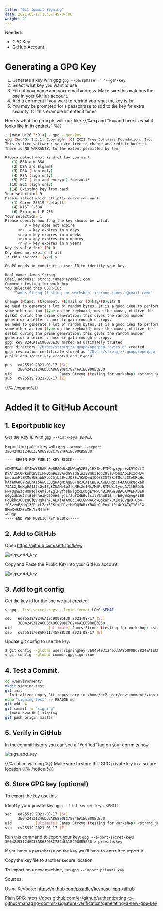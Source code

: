 ```yaml
---
title: "Git Commit Signing"
date: 2021-08-17T15:07:49-04:00
weight: 21
---
```


Needed:
* GPG Key
* GitHub Account

# Generating a GPG Key
1. Generate a key with gpg ```gpg --passphase '' '--gen-key```
2. Select what key you want to use
3. Fill out your name and your email address. Make sure this matches the one in your GitHub account.
4. Add a comment if you want to remind you what the key is for.
5. You may be prompted for a passphrase to add to the key for extra security, for this example hit enter 3 times


Here is what the prompts will look like.
{{%expand "Expand here is what it looks like in its entirety" %}}
```bash
± |main U:26 ?:9 ✗| → gpg --gen-key
gpg (GnuPG) 2.3.1; Copyright (C) 2021 Free Software Foundation, Inc.
This is free software: you are free to change and redistribute it.
There is NO WARRANTY, to the extent permitted by law.

Please select what kind of key you want:
   (1) RSA and RSA
   (2) DSA and Elgamal
   (3) DSA (sign only)
   (4) RSA (sign only)
   (9) ECC (sign and encrypt) *default*
  (10) ECC (sign only)
  (14) Existing key from card
Your selection? 9
Please select which elliptic curve you want:
   (1) Curve 25519 *default*
   (4) NIST P-384
   (6) Brainpool P-256
Your selection? 1
Please specify how long the key should be valid.
         0 = key does not expire
      <n>  = key expires in n days
      <n>w = key expires in n weeks
      <n>m = key expires in n months
      <n>y = key expires in n years
Key is valid for? (0) 0
Key does not expire at all
Is this correct? (y/N) y

GnuPG needs to construct a user ID to identify your key.

Real name: James Strong
Email address: strong.james.e@gmail.com
Comment: testing for workshop
You selected this USER-ID:
    "James Strong (testing for workshop) <strong.james.e@gmail.com>"

Change (N)ame, (C)omment, (E)mail or (O)kay/(Q)uit? O
We need to generate a lot of random bytes. It is a good idea to perform
some other action (type on the keyboard, move the mouse, utilize the
disks) during the prime generation; this gives the random number
generator a better chance to gain enough entropy.
We need to generate a lot of random bytes. It is a good idea to perform
some other action (type on the keyboard, move the mouse, utilize the
disks) during the prime generation; this gives the random number
generator a better chance to gain enough entropy.
gpg: key 8246A1EC900B5E30 marked as ultimately trusted
gpg: directory '/Users/strongjz/.gnupg/openpgp-revocs.d' created
gpg: revocation certificate stored as '/Users/strongjz/.gnupg/openpgp-revocs.d/3E0424931246D33A86890BC78246A1EC900B5E30.rev'
public and secret key created and signed.

pub   ed25519 2021-08-17 [SC]
      3E0424931246D33A86890BC78246A1EC900B5E30
uid                      James Strong (testing for workshop) <strong.james.e@gmail.com>
sub   cv25519 2021-08-17 [E]
```
{{% /expand%}}

# Added it to GitHub Account

## 1. Export public key

Get the Key ID with `gpg --list-keys $EMAIL`

Export the public key with `gpg --armor --export 3E0424931246D33A86890BC78246A1EC900B5E30`

```bash
-----BEGIN PGP PUBLIC KEY BLOCK-----

mDMEYRwLhBYJKwYBBAHaRw8BAQdAsQbWuqV2P5y1HXlkoFTM9qyrypc+zB9YO/fI
DYAjZ6C0PkphbWVzIFN0cm9uZyAodGVzdGluZyBmb3Igd29ya3Nob3ApIDxzdHJv
bmcuamFtZXMuZUBnbWFpbC5jb20+iJQEExYKADwWIQQ+BCSTEkbTOoaJC8eCRqHs
kAteMAUCYRwLhAIbAwULCQgHAgMiAgEGFQoJCAsCBBYCAwECHgcCF4AACgkQgkah
7JALXjDeKgEA1JtsGyIEg8ZUANvkbJfdNEs2e1Ns/M3PcRYMUxc1yugA/3tHEDJb
Fw+QghwzcHXWsqlkAmj5TZglHyfYsbwlgzoLuDgEYRwLhBIKKwYBBAGXVQEFAQEH
QGg2S81eJftEiG4AeiKC3D6H94y1ifSuTZ6BBofcilsTAwEIB4h4BBgWCgAgFiEE
PgQkkxJG0zqGiQvHgkah7JALXjAFAmEcC4QCGwwACgkQgkah7JALXjCVgwD+Ob4+
fG5zzmP/Hg13SFsxLZc+5EKrxHJ1z+bNQQ5ARxYBANbOuPnxLtPL4eY4TqIY0k1X
8HmXv9JXEwMHLYiN4fwF
=03gp
-----END PGP PUBLIC KEY BLOCK-----
```

## 2. Add to GitHub

Open https://github.com/settings/keys

![sign_add_key](/images/development/sign_account_add.png)

Copy and Paste the Public Key into your GitHub account

![sign_add_key](/images/development/sign_add_new_key.png)

## 3. Add to git config

Get the key id for the one we just created.

```bash
$ gpg --list-secret-keys --keyid-format LONG $EMAIL

sec   ed25519/8246A1EC900B5E30 2021-08-17 [SC]
      3E0424931246D33A86890BC78246A1EC900B5E30
uid                 [ultimate] James Strong (testing for workshop) <strong.james.e@gmail.com>
ssb   cv25519/0BAFF11345FB8338 2021-08-17 [E]
```

Update git config to use the key.
```bash
$ git config --global user.signingkey 3E0424931246D33A86890BC78246A1EC900B5E30
$ git config --global commit.gpgsign true
```

## 4. Test a Commit.

```bash
cd ~/environment/
mkdir signing-test
git init
  Initialized empty Git repository in /home/ec2-user/environment/signing-test/.git/
echo "signing-test" >> README.md
git add -A
git commit -m "signing"
  [main b2a6fb5] signing
git push origin master 
```

## 5. Verify in GitHub

In the commit history you can see a "Verified" tag on your commits now

![sign_add_key](/images/development/sign_verify.png)

{{% notice warning %}}
Make sure to store this GPG private key in a secure location
{{% /notice  %}}

## 6. Store GPG key (optional)

To export the key use this.

Identify your private key: ```gpg --list-secret-keys $EMAIL```

```bash
sec   ed25519 2021-08-17 [SC]
      3E0424931246D33A86890BC78246A1EC900B5E30
uid           [ultimate] James Strong (testing for workshop) <strong.james.e@gmail.com>
ssb   cv25519 2021-08-17 [E]
```

Run this command to export your key: ```gpg --export-secret-keys 3E0424931246D33A86890BC78246A1EC900B5E30 > private.key```

If you have a passphrase on the key you'll have to enter it to export it.

Copy the key file to another secure location.

To import on a new machine, run `gpg --import private.key`

Sources:

Using Keybase: https://github.com/pstadler/keybase-gpg-github

Plain GPG: https://docs.github.com/en/github/authenticating-to-github/managing-commit-signature-verification/generating-a-new-gpg-key
